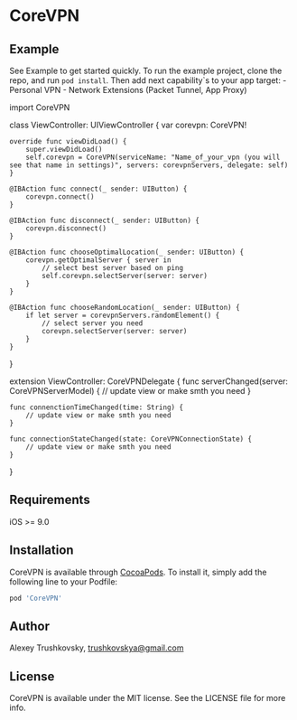 # CoreVPN

## Example
See Example to get started quickly.
To run the example project, clone the repo, and run `pod install`.
Then add next capability`s to your app target:
    - Personal VPN
    - Network Extensions (Packet Tunnel, App Proxy)
    
    
import CoreVPN

class ViewController: UIViewController {
   var corevpn: CoreVPN!
    
    override func viewDidLoad() {
        super.viewDidLoad()
        self.corevpn = CoreVPN(serviceName: "Name_of_your_vpn (you will see that name in settings)", servers: corevpnServers, delegate: self)
    }
    
    @IBAction func connect(_ sender: UIButton) {
        corevpn.connect()
    }
    
    @IBAction func disconnect(_ sender: UIButton) {
        corevpn.disconnect()
    }
    
    @IBAction func chooseOptimalLocation(_ sender: UIButton) {
        corevpn.getOptimalServer { server in
            // select best server based on ping
            self.corevpn.selectServer(server: server)
        }
    }
    
    @IBAction func chooseRandomLocation(_ sender: UIButton) {
        if let server = corevpnServers.randomElement() {
            // select server you need
            corevpn.selectServer(server: server)
        }
    }
}

extension ViewController: CoreVPNDelegate {
    func serverChanged(server: CoreVPNServerModel) {
        // update view or make smth you need
    }
    
    func connenctionTimeChanged(time: String) {
        // update view or make smth you need
    }
    
    func connectionStateChanged(state: CoreVPNConnectionState) {
        // update view or make smth you need
    }
}

## Requirements
iOS >= 9.0
## Installation

CoreVPN is available through [CocoaPods](https://cocoapods.org). To install
it, simply add the following line to your Podfile:

```ruby
pod 'CoreVPN'
```

## Author

Alexey Trushkovsky, trushkovskya@gmail.com

## License

CoreVPN is available under the MIT license. See the LICENSE file for more info.
